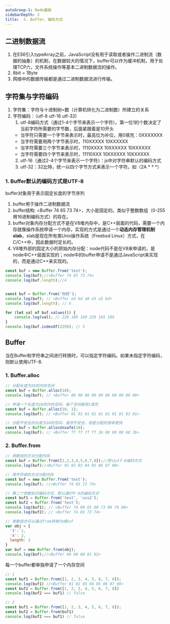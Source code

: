 ```yaml
---
autoGroup-1: Node基础
sidebarDepth: 3
title:  5. Buffer、编码方式
---
```


## 二进制数据流
1. 在ES6引入typeArray之前，JavaScript没有用于读取或者操作二进制流（数据的抽象）的机制，在数据较大的情况下，buffer可以作为缓冲机制，用于处理TCP六，文件系统操作等基本二进制数据流的操作。
2. 8bit = 1Byte
3. 网络中的数据传输都是通过二进制数据流进行传输。

## 字符集与字符编码
1. 字符集：字符与十进制树=数（计算机转化为二进制数）所建立的关系
2. 字符编码：（utf-8 utf-16 utf-32)
   1. utf-8编码方式（通过1-4个字节来表示一个字符）。第一位1的个数决定了当前字符所需要的字节数，后面紧跟着是10开头
    - 当字符只需要一个字节来表示时，最高位为补位，用0填充：0XXXXXXX
    - 当字符需要用两个字节表示时，110XXXXX 10XXXXXX
    - 当字符需要三个字节来表示时，1110XXXX 10XXXXXX 10XXXXXX
    - 当字符需要四个字节来表示时，11110XXX  10XXXXXX  10XXXXXX
   2. utf-16（通过2-4个字节来表示一个字符）：js中对字符串默认的编码方式
   3. utf-32：32比特，统一以四个字节方式来表示一个字符。如（2A * * *）


### 1. Buffer默认的编码方式是UTF-8
buffer对象用于表示固定长度的字节序列
1. buffer用于操作二进制数据流
2. buffer结构: \<Buffer 74 65 73 74>，大小是固定的。类似于整数数组（0-255用16进制编码方式）的存在。
3. buffer对象内存分配方式不是在V8堆内存中，是C++层面的代码，需要一个内存就像操作系统申请一个内存，实现的方式是通过一个**动态内存管理机制slab**，slab是现在所有类Unix操作系统（Freebsd Linux）方式，在C/C++中，因此数据时定长的。
4. V8堆外部的固定大小的原始内存分配：node代码不是在V8来申请的，是node中C++层面实现的；node中的buffer申请不是通过JavaScript来实现的，而是通过C++来实现的。
```javascript
const buf = new Buffer.from('test');
console.log(buf);//<Buffer 74 65 73 74>
console.log(buf.length);//4


const buf = Buffer.from('你好');
console.log(buf); // <Buffer e4 bd a0 e5 a5 bd>
console.log(buf.length); // 6

for (let val of buf.values()) {
    console.log(val); // 228 189 160 229 165 189
}
console.log(buf.indexOf(229)); // 3
```

## Buffer
当在Buffer和字符串之间进行转换时，可以指定字符编码。如果未指定字符编码，则默认使用UTF-8.

### 1. Buffer.alloc
```javascript
// 分配长度为10的内存空间
const buf = Buffer.alloc(10);
console.log(buf); // <Buffer 00 00 00 00 00 00 00 00 00 00>

// 申请一个长度为10的内存空间，每个空间都用1填充
const buf = Buffer.alloc(10, 1);
console.log(buf); // <Buffer 01 01 01 01 01 01 01 01 01 01>

// 分配不安全的长度为10的空间，虽然不安全，但是分配的效率更快
const buf = Buffer.allocUnsafe(10);
console.log(buf); // <Buffer ff ff ff ff 36 00 00 00 60 3b>
```

### 2. Buffer.from
```js
// 用数组的方式分配内存
const buf = Buffer.from([1,2,3,4,5,6,7,8]);//默认utf-8编码方式
console.log(buf)//<Buffer 01 02 03 04 05 06 07 08>

// 用字符串的方式分配内存
const buf = new Buffer.from('test');
console.log(buf); //<Buffer 74 65 73 74>

// 第二个参数标识编码方式，默认是UTF-8的编码方式
const buf1 = Buffer.from('test', 'ucs2');
const buf2 = Buffer.from('test');
console.log(buf1); // <Buffer 74 00 65 00 73 00 74 00>
console.log(buf2); // <Buffer 74 65 73 74>

// 类数组也可以通过from转换为成buf
var obj = {
  '3': 1,
  '4': 2,
  length: 2
}
var buf = new Buffer.from(obj);
console.log(buf);//<Buffer 00 00 00 01 02>
```
每一个buffer都单独申请了一个内存空间
```javascript
// 1
const buf1 = Buffer.from([1, 2, 3, 4, 5, 6, 7, 8]);
console.log(buf1) //<Buffer 01 02 03 04 05 06 07 08>
const buf2 = Buffer.from([1, 2, 3, 4, 5, 6, 7, 8])
console.log(buf2 === buf1) // false 

// 2
const buf1 = Buffer.from([1, 2, 3, 4, 5, 6, 7, 8]);
const buf2 = Buffer.from(buf1)
console.log(buf2 === buf1) // false 
```
